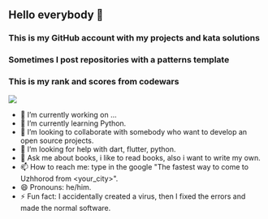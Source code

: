 ## Hello everybody 👋
### This is my GitHub account with my projects and kata solutions
### Sometimes I post repositories with a patterns template
### This is my rank and scores from codewars
<img src="https://www.codewars.com/users/Thomas-UA/badges/large">

- 🔭 I’m currently working on ...
- 🌱 I’m currently learning Python.
- 👯 I’m looking to collaborate with somebody who want to develop an open source projects.
- 🤔 I’m looking for help with dart, flutter, python.
- 💬 Ask me about books, i like to read books, also i want to write my own.
- 📫 How to reach me: type in the google "The fastest way to come to Uzhhorod from \<your_city\>".
- 😄 Pronouns: he/him.
- ⚡ Fun fact: I accidentally created a virus, then I fixed the errors and made the normal software.
